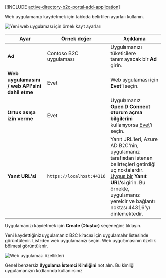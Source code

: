 [!INCLUDE [active-directory-b2c-portal-add-application](active-directory-b2c-portal-add-application.md)]

Web uygulamanızı kaydetmek için tabloda belirtilen ayarları kullanın.

![Yeni web uygulaması için örnek kayıt ayarları](./media/active-directory-b2c-register-web-app/b2c-new-app-settings.png)

| Ayar      | Örnek değer  | Açıklama                                        |
| ------------ | ------- | -------------------------------------------------- |
| **Ad** | Contoso B2C uygulaması | Uygulamanızı tüketicilere tanımlayacak bir **Ad** girin. | 
| **Web uygulamasını / web API'sini dahil etme** | Evet | Web uygulaması için **Evet**’i seçin. |
| **Örtük akışa izin verme** | Evet | Uygulamanız **OpenID Connect oturum açma bilgilerini** kullanıyorsa [Evet](../articles/active-directory-b2c/active-directory-b2c-reference-oidc.md)’i seçin. |
| **Yanıt URL'si** | `https://localhost:44316` | Yanıt URL'leri, Azure AD B2C'nin, uygulamanız tarafından istenen belirteçleri getirdiği uç noktalardır. [Uygun bir](../articles/active-directory-b2c/active-directory-b2c-app-registration.md#choosing-a-web-app-or-api-reply-url) **Yanıt URL’si** girin. Bu örnekte, uygulamanız yereldir ve bağlantı noktası 44316’yı dinlemektedir. |

Uygulamanızı kaydetmek için **Create (Oluştur)** seçeneğine tıklayın.

Yeni kaydettiğiniz uygulamanız B2C kiracısı için uygulamalar listesinde görüntülenir. Listeden web uygulamanızı seçin. Web uygulamasının özellik bölmesi görüntülenir.

![Web uygulaması özellikleri](./media/active-directory-b2c-register-web-app/b2c-web-app-properties.png)

Genel benzersiz **Uygulama İstemci Kimliğini** not alın. Bu kimliği uygulamanızın kodlarında kullanırsınız.